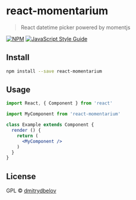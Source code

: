 # react-momentarium

> React datetime picker powered by momentjs

[![NPM](https://img.shields.io/npm/v/react-momentarium.svg)](https://www.npmjs.com/package/react-momentarium) [![JavaScript Style Guide](https://img.shields.io/badge/code_style-standard-brightgreen.svg)](https://standardjs.com)

## Install

```bash
npm install --save react-momentarium
```

## Usage

```jsx
import React, { Component } from 'react'

import MyComponent from 'react-momentarium'

class Example extends Component {
  render () {
    return (
      <MyComponent />
    )
  }
}
```

## License

GPL © [dmitrydbelov](https://github.com/dmitrydbelov)
